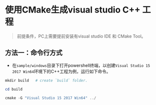 # 使用CMake生成visual studio C++ 工程
> 前提条件，PC上需要提前安装有visual studio IDE 和 CMake Tool。

## 方法一：命令行方式
- 在`sample/windows`目录下打开powershell终端，以创建`Visual Studio 15 2017 Win64`环境下的C++工程为例，运行如下命令。
```ps1
mkdir build   # create `build` folder.

cd build

cmake -G "Visual Studio 15 2017 Win64" ../
```
